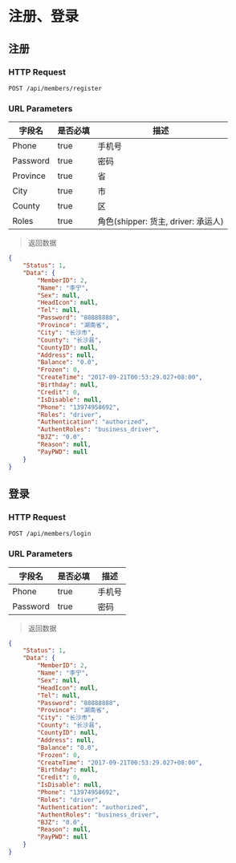 # 注册、登录
## 注册
### HTTP Request

`POST /api/members/register`

### URL Parameters
字段名 | 是否必填 | 描述
--------- | ------- | -----------
Phone | true | 手机号
Password | true | 密码
Province | true | 省
City | true | 市
County | true | 区
Roles | true | 角色(shipper: 货主, driver: 承运人)

> 返回数据

```json
{
    "Status": 1,
    "Data": {
        "MemberID": 2,
        "Name": "李宁",
        "Sex": null,
        "HeadIcon": null,
        "Tel": null,
        "Password": "88888888",
        "Province": "湖南省",
        "City": "长沙市",
        "County": "长沙县",
        "CountyID": null,
        "Address": null,
        "Balance": "0.0",
        "Frozen": 0,
        "CreateTime": "2017-09-21T00:53:29.027+08:00",
        "Birthday": null,
        "Credit": 0,
        "IsDisable": null,
        "Phone": "13974958692",
        "Roles": "driver",
        "Authentication": "authorized",
        "AuthentRoles": "business_driver",
        "BJZ": "0.0",
        "Reason": null,
        "PayPWD": null
    }
}
```

## 登录
### HTTP Request

`POST /api/members/login`

### URL Parameters
字段名 | 是否必填 | 描述
--------- | ------- | -----------
Phone | true | 手机号
Password | true | 密码

> 返回数据

```json
{
    "Status": 1,
    "Data": {
        "MemberID": 2,
        "Name": "李宁",
        "Sex": null,
        "HeadIcon": null,
        "Tel": null,
        "Password": "88888888",
        "Province": "湖南省",
        "City": "长沙市",
        "County": "长沙县",
        "CountyID": null,
        "Address": null,
        "Balance": "0.0",
        "Frozen": 0,
        "CreateTime": "2017-09-21T00:53:29.027+08:00",
        "Birthday": null,
        "Credit": 0,
        "IsDisable": null,
        "Phone": "13974958692",
        "Roles": "driver",
        "Authentication": "authorized",
        "AuthentRoles": "business_driver",
        "BJZ": "0.0",
        "Reason": null,
        "PayPWD": null
    }
}
```